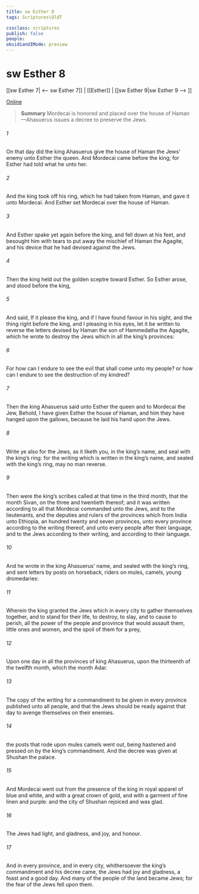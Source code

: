```yaml
---
title: sw Esther 8
tags: Scriptures\OldT

cssclass: scriptures
publish: false
people:
obsidianUIMode: preview
---
```


# sw Esther 8
[[sw Esther 7| <-- sw Esther 7]] | [[Esther]] | [[sw Esther 9|sw Esther 9 --> ]]

[Online](https://churchofjesuschrist.org/study/scriptures/ot/esth/8?lang=eng)

> __Summary__
Mordecai is honored and placed over the house of Haman—Ahasuerus issues a decree to preserve the Jews.

###### 1 
On that day did the king Ahasuerus give the house of Haman the Jews’ enemy unto Esther the queen. And Mordecai came before the king; for Esther had told what he  unto her.

###### 2 
And the king took off his ring, which he had taken from Haman, and gave it unto Mordecai. And Esther set Mordecai over the house of Haman.

###### 3 
And Esther spake yet again before the king, and fell down at his feet, and besought him with tears to put away the mischief of Haman the Agagite, and his device that he had devised against the Jews.

###### 4 
Then the king held out the golden sceptre toward Esther. So Esther arose, and stood before the king,

###### 5 
And said, If it please the king, and if I have found favour in his sight, and the thing  right before the king, and I  pleasing in his eyes, let it be written to reverse the letters devised by Haman the son of Hammedatha the Agagite, which he wrote to destroy the Jews which  in all the king’s provinces:

###### 6 
For how can I endure to see the evil that shall come unto my people? or how can I endure to see the destruction of my kindred?

###### 7 
Then the king Ahasuerus said unto Esther the queen and to Mordecai the Jew, Behold, I have given Esther the house of Haman, and him they have hanged upon the gallows, because he laid his hand upon the Jews.

###### 8 
Write ye also for the Jews, as it liketh you, in the king’s name, and seal  with the king’s ring: for the writing which is written in the king’s name, and sealed with the king’s ring, may no man reverse.

###### 9 
Then were the king’s scribes called at that time in the third month, that  the month Sivan, on the three and twentieth  thereof; and it was written according to all that Mordecai commanded unto the Jews, and to the lieutenants, and the deputies and rulers of the provinces which  from India unto Ethiopia, an hundred twenty and seven provinces, unto every province according to the writing thereof, and unto every people after their language, and to the Jews according to their writing, and according to their language.

###### 10 
And he wrote in the king Ahasuerus’ name, and sealed  with the king’s ring, and sent letters by posts on horseback,  riders on mules, camels,  young dromedaries:

###### 11 
Wherein the king granted the Jews which  in every city to gather themselves together, and to stand for their life, to destroy, to slay, and to cause to perish, all the power of the people and province that would assault them,  little ones and women, and  the spoil of them for a prey,

###### 12 
Upon one day in all the provinces of king Ahasuerus,  upon the thirteenth  of the twelfth month, which  the month Adar.

###### 13 
The copy of the writing for a commandment to be given in every province  published unto all people, and that the Jews should be ready against that day to avenge themselves on their enemies.

###### 14 
 the posts that rode upon mules  camels went out, being hastened and pressed on by the king’s commandment. And the decree was given at Shushan the palace.

###### 15 
And Mordecai went out from the presence of the king in royal apparel of blue and white, and with a great crown of gold, and with a garment of fine linen and purple: and the city of Shushan rejoiced and was glad.

###### 16 
The Jews had light, and gladness, and joy, and honour.

###### 17 
And in every province, and in every city, whithersoever the king’s commandment and his decree came, the Jews had joy and gladness, a feast and a good day. And many of the people of the land became Jews; for the fear of the Jews fell upon them.

